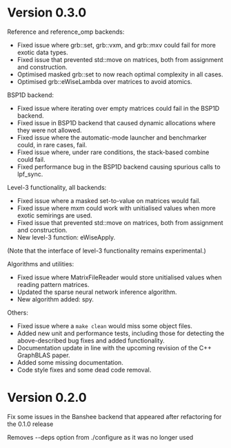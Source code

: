
Version 0.3.0
=============

Reference and reference_omp backends:

 - Fixed issue where grb::set, grb::vxm, and grb::mxv could fail for more exotic data types.
 - Fixed issue that prevented std::move on matrices, both from assignment and construction.
 - Optimised masked grb::set to now reach optimal complexity in all cases.
 - Optimised grb::eWiseLambda over matrices to avoid atomics.

BSP1D backend:
 - Fixed issue where iterating over empty matrices could fail in the BSP1D backend.
 - Fixed issue in BSP1D backend that caused dynamic allocations where they were not allowed.
 - Fixed issue where the automatic-mode launcher and benchmarker could, in rare cases, fail.
 - Fixed issue where, under rare conditions, the stack-based combine could fail.
 - Fixed performance bug in the BSP1D backend causing spurious calls to lpf_sync.

Level-3 functionality, all backends:
 - Fixed issue where a masked set-to-value on matrices would fail.
 - Fixed issue where mxm could work with unitialised values when more exotic semirings are used.
 - Fixed issue that prevented std::move on matrices, both from assignment and construction.
 - New level-3 function: eWiseApply.

(Note that the interface of level-3 functionality remains experimental.)

Algorithms and utilities:
 - Fixed issue where MatrixFileReader would store unitialised values when reading pattern matrices.
 - Updated the sparse neural network inference algorithm.
 - New algorithm added: spy.

Others:
 - Fixed issue where a `make clean` would miss some object files.
 - Added new unit and performance tests, including those for detecting the above-described bug
    fixes and added functionality.
 - Documentation update in line with the upcoming revision of the C++ GraphBLAS paper.
 - Added some missing documentation.
 - Code style fixes and some dead code removal.


Version 0.2.0
=============

Fix some issues in the Banshee backend that appeared after refactoring for the 0.1.0 release

Removes --deps option from ./configure as it was no longer used

